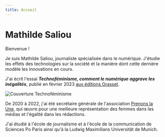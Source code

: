 ```yaml
---
title: Accueil
---
```

# Mathilde Saliou

Bienvenue !

Je suis Mathilde Saliou, journaliste spécialisée dans le numérique. J'étudie les effets des technologies sur la société et la manière dont cette dernière modèle les innovations en cours. 

J'ai écrit l'essai **_Technoféminisme, comment le numérique aggrave les inégalités_**, publié en février 2023 [aux éditions Grasset](https://www.grasset.fr/livres/technofeminisme-9782246828822).

![Couverture Technoféminisme](https://github.com/mathildsl/test-website-repo-3796/blob/main/images/Technofeminisme_MathildeSaliou_small.jpeg?raw=true)

De 2020 à 2022, j'ai été secrétaire générale de l'association [Prenons la Une](https://prenonslaune.fr/), qui œuvre pour une meilleure représentation des femmes dans les médias et l'égalité dans les rédactions.

J'ai étudié à l'école de journalisme et à l'école de la communication de Sciences Po Paris ainsi qu'à la Ludwig Maximilians Universität de Munich.